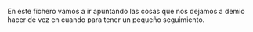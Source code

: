 En este fichero vamos a ir apuntando las cosas que nos dejamos a demio hacer de vez en cuando para tener un pequeño seguimiento.
